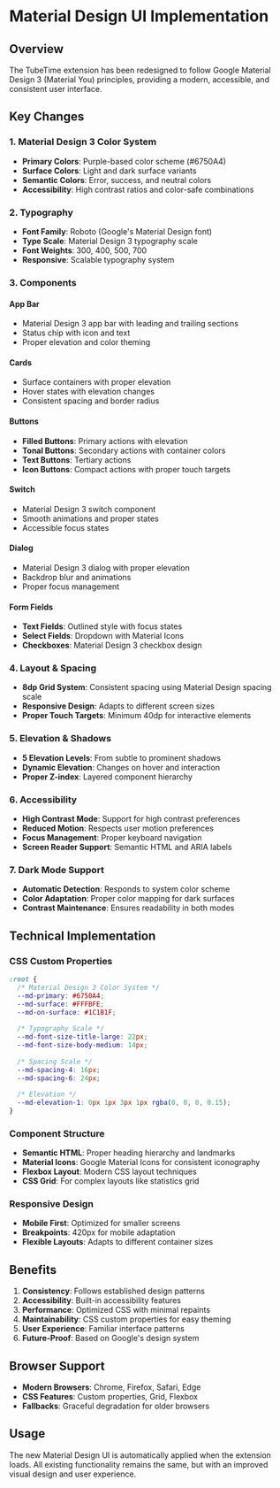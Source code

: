 # Material Design UI Implementation

## Overview
The TubeTime extension has been redesigned to follow Google Material Design 3 (Material You) principles, providing a modern, accessible, and consistent user interface.

## Key Changes

### 1. Material Design 3 Color System
- **Primary Colors**: Purple-based color scheme (#6750A4)
- **Surface Colors**: Light and dark surface variants
- **Semantic Colors**: Error, success, and neutral colors
- **Accessibility**: High contrast ratios and color-safe combinations

### 2. Typography
- **Font Family**: Roboto (Google's Material Design font)
- **Type Scale**: Material Design 3 typography scale
- **Font Weights**: 300, 400, 500, 700
- **Responsive**: Scalable typography system

### 3. Components

#### App Bar
- Material Design 3 app bar with leading and trailing sections
- Status chip with icon and text
- Proper elevation and color theming

#### Cards
- Surface containers with proper elevation
- Hover states with elevation changes
- Consistent spacing and border radius

#### Buttons
- **Filled Buttons**: Primary actions with elevation
- **Tonal Buttons**: Secondary actions with container colors
- **Text Buttons**: Tertiary actions
- **Icon Buttons**: Compact actions with proper touch targets

#### Switch
- Material Design 3 switch component
- Smooth animations and proper states
- Accessible focus states

#### Dialog
- Material Design 3 dialog with proper elevation
- Backdrop blur and animations
- Proper focus management

#### Form Fields
- **Text Fields**: Outlined style with focus states
- **Select Fields**: Dropdown with Material Icons
- **Checkboxes**: Material Design 3 checkbox design

### 4. Layout & Spacing
- **8dp Grid System**: Consistent spacing using Material Design spacing scale
- **Responsive Design**: Adapts to different screen sizes
- **Proper Touch Targets**: Minimum 40dp for interactive elements

### 5. Elevation & Shadows
- **5 Elevation Levels**: From subtle to prominent shadows
- **Dynamic Elevation**: Changes on hover and interaction
- **Proper Z-index**: Layered component hierarchy

### 6. Accessibility
- **High Contrast Mode**: Support for high contrast preferences
- **Reduced Motion**: Respects user motion preferences
- **Focus Management**: Proper keyboard navigation
- **Screen Reader Support**: Semantic HTML and ARIA labels

### 7. Dark Mode Support
- **Automatic Detection**: Responds to system color scheme
- **Color Adaptation**: Proper color mapping for dark surfaces
- **Contrast Maintenance**: Ensures readability in both modes

## Technical Implementation

### CSS Custom Properties
```css
:root {
  /* Material Design 3 Color System */
  --md-primary: #6750A4;
  --md-surface: #FFFBFE;
  --md-on-surface: #1C1B1F;
  
  /* Typography Scale */
  --md-font-size-title-large: 22px;
  --md-font-size-body-medium: 14px;
  
  /* Spacing Scale */
  --md-spacing-4: 16px;
  --md-spacing-6: 24px;
  
  /* Elevation */
  --md-elevation-1: 0px 1px 3px 1px rgba(0, 0, 0, 0.15);
}
```

### Component Structure
- **Semantic HTML**: Proper heading hierarchy and landmarks
- **Material Icons**: Google Material Icons for consistent iconography
- **Flexbox Layout**: Modern CSS layout techniques
- **CSS Grid**: For complex layouts like statistics grid

### Responsive Design
- **Mobile First**: Optimized for smaller screens
- **Breakpoints**: 420px for mobile adaptation
- **Flexible Layouts**: Adapts to different container sizes

## Benefits

1. **Consistency**: Follows established design patterns
2. **Accessibility**: Built-in accessibility features
3. **Performance**: Optimized CSS with minimal repaints
4. **Maintainability**: CSS custom properties for easy theming
5. **User Experience**: Familiar interface patterns
6. **Future-Proof**: Based on Google's design system

## Browser Support
- **Modern Browsers**: Chrome, Firefox, Safari, Edge
- **CSS Features**: Custom properties, Grid, Flexbox
- **Fallbacks**: Graceful degradation for older browsers

## Usage
The new Material Design UI is automatically applied when the extension loads. All existing functionality remains the same, but with an improved visual design and user experience. 